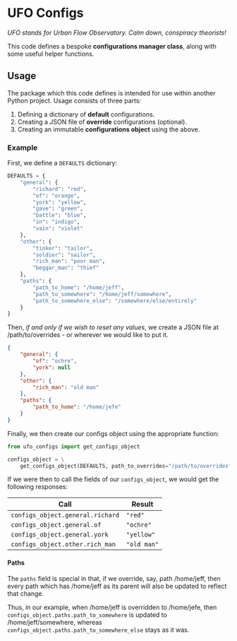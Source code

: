 # UFO Configs

*UFO stands for Urban Flow Observatory. Calm down, conspiracy theorists!*

This code defines a bespoke **configurations manager class**, along with some
useful helper functions.

## Usage

The package which this code defines is intended for use within another Python
project. Usage consists of three parts:

1. Defining a dictionary of **default** configurations.
2. Creating a JSON file of **override** configurations (optional).
3. Creating an immutable **configurations object** using the above.

### Example

First, we define a `DEFAULTS` dictionary:

```python
DEFAULTS = {
    "general": {
        "richard": "red",
        "of": "orange",
        "york": "yellow",
        "gave": "green",
        "battle": "blue",
        "in": "indigo",
        "vain": "violet"
    },
    "other": {
        "tinker": "tailor",
        "soldier": "sailor",
        "rich_man": "poor man",
        "beggar_man": "thief"
    },
    "paths": {
        "path_to_home": "/home/jeff",
        "path_to_somewhere": "/home/jeff/somewhere",
        "path_to_somewhere_else": "/somewhere/else/entirely"
    }
}
```

Then, *if and only if we wish to reset any values*, we create a JSON file at
/path/to/overrides - or wherever we would like to put it.

```json
{
    "general": {
        "of": "ochre",
        "york": null
    },
    "other": {
        "rich_man": "old man"
    },
    "paths": {
        "path_to_home": "/home/jefe"
    }
}
```

Finally, we then create our configs object using the appropriate function:

```python
from ufo_configs import get_configs_object

configs_object = \
    get_configs_object(DEFAULTS, path_to_overrides="/path/to/overrides")
```

If we were then to call the fields of our `configs_object`, we would get the
following responses:

| Call                             | Result      |
| -------------------------------- | ----------- |
| `configs_object.general.richard` | `"red"`     |
| `configs_object.general.of`      | `"ochre"`   |
| `configs_object.general.york`    | `"yellow"`  |
| `configs_object.other.rich_man`  | `"old man"` |


#### Paths

The `paths` field is special in that, if we override, say, path /home/jeff, then
every path which has /home/jeff as its parent will also be updated to reflect
that change.

Thus, in our example, when /home/jeff is overridden to /home/jefe, then
`configs_object.paths.path_to_somewhere` is updated to /home/jeff/somewhere,
whereas `configs_object.paths.path_to_somewhere_else` stays as it was.
